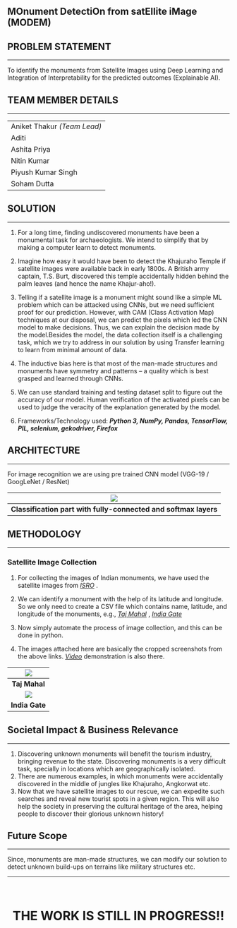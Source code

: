 ## **MO**nument **D**etectiOn from sat**E**llite i**M**age (MODEM)

## __PROBLEM STATEMENT__
---

To identify the monuments from Satellite Images using Deep Learning and Integration of Interpretability for the predicted outcomes (Explainable AI).

## __TEAM MEMBER DETAILS__
---
|   |
|---|
|Aniket Thakur *(Team Lead)*|
|Aditi|
|Ashita Priya|
|Nitin Kumar|
|Piyush Kumar Singh|
|Soham Dutta|

## __SOLUTION__
---

1. For a long time, finding undiscovered monuments have been a monumental task for archaeologists. We intend to simplify that by making a computer learn to detect monuments.

2. Imagine how easy it would have been to detect the Khajuraho Temple if satellite images were available back in early 1800s. A British army captain, T.S. Burt, discovered this temple accidentally hidden behind the palm leaves (and hence the name Khajur-aho!).

3. Telling if a satellite image is a monument might sound like a simple ML problem which can be attacked using CNNs, but we need sufficient proof for our prediction. However, with CAM (Class Activation Map) techniques at our disposal, we can predict the pixels which led the CNN model to make decisions. Thus, we can explain the decision made by the model.Besides the model, the data collection itself is a challenging task, which we try to address in our solution by using Transfer learning to learn from minimal amount of data.

4. The inductive bias here is that most of the man-made structures and monuments have symmetry and patterns – a quality which is best grasped and learned through CNNs.

5. We can use standard training and testing dataset split to figure out the accuracy of our model. Human verification of the activated pixels can be used to judge the veracity of the explanation generated by the model.

6. Frameworks/Technology used: ***Python 3, NumPy, Pandas, TensorFlow, PIL, selenium, gekodriver, Firefox***

## __ARCHITECTURE__
---

For image recognition we are using pre trained CNN model (VGG-19 / GoogLeNet / ResNet)

| ![](docs/img/SIH_KIIT_Prelims_CNN_Monuments6.jpg) |
|:---:|
| <b>Classification part with fully-connected and softmax layers</b>|

## __METHODOLOGY__
---

### __Satellite Image Collection__ 

1. For collecting the images of Indian monuments, we have used the satellite images from  _[ISRO](https://bhuvanlite.nrsc.gov.in/)_ .

2. We can identify a monument with the help of its latitude and longitude. So we only need to create a CSV file which contains name, latitude, and longitude of the monuments, e.g.,
_[Taj Mahal](https://bhuvanlite.nrsc.gov.in/?x=78.0425123&y=27.1747201&z=25)_ ,  _[India Gate](https://bhuvanlite.nrsc.gov.in/?x=77.2299&y=28.6129&z=25)_

3. Now simply automate the process of image collection, and this can be done in python.

4. The images attached here are basically the cropped screenshots from the above links.  _[Video](https://drive.google.com/file/d/1SObQz8jdVyqG-ITPYmA1RLFasH_LEauh/view?resourcekey)_  demonstration is also there.

| ![](docs/img/SIH_KIIT_Prelims_CNN_Monuments8.png) |
|:---:|
| <b>Taj Mahal</b>|
| ![](docs/img/CSIH_KIIT_Prelims_CNN_Monuments9.png) |
| <b>India Gate</b>|

## __Societal Impact & Business Relevance__
---

1. Discovering unknown monuments will benefit the tourism industry, bringing revenue to the state. Discovering monuments is a very difficult task, specially in locations which are geographically isolated. 
2. There are numerous examples, in which monuments were accidentally discovered in the middle of jungles like Khajuraho, Angkorwat etc. 
3. Now that we have satellite images to our rescue, we can expedite such searches and reveal new tourist spots in a given region. This will also help the society in preserving the cultural heritage of the area, helping people to discover their glorious unknown history!

## __Future Scope__
---

Since, monuments are man-made structures, we can modify our solution to detect unknown build-ups on terrains like military structures etc.

---
<br>

<h1 align="center">

__THE WORK IS STILL IN PROGRESS!!__

</p>
